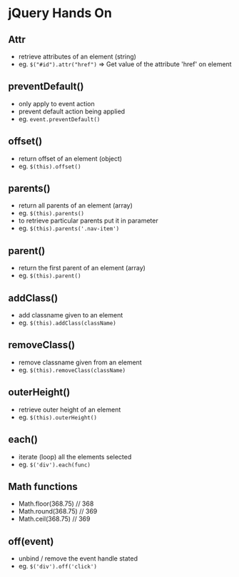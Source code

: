 # jQuery Hands On
## Attr
- retrieve attributes of an element (string)
- eg. `$("#id").attr("href")` => Get value of the attribute 'href' on element

## preventDefault()
- only apply to event action
- prevent default action being applied
- eg. `event.preventDefault()`

## offset()
- return offset of an element (object)
- eg. `$(this).offset()`

## parents()
- return all parents of an element (array)
- eg. `$(this).parents()`
- to retrieve particular parents put it in parameter
- eg. `$(this).parents('.nav-item')`

## parent()
- return the first parent of an element (array)
- eg. `$(this).parent()`

## addClass()
- add classname given to an element
- eg. `$(this).addClass(className)`

## removeClass()
- remove classname given from an element
- eg. `$(this).removeClass(className)`

## outerHeight()
- retrieve outer height of an element
- eg. `$(this).outerHeight()`

## each()
- iterate (loop) all the elements selected
- eg. `$('div').each(func)`

## Math functions
- Math.floor(368.75) // 368
- Math.round(368.75) // 369
- Math.ceil(368.75) // 369

## off(event)
- unbind / remove the event handle stated
- eg. `$('div').off('click')`